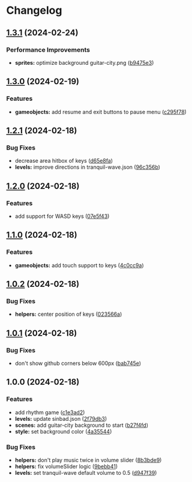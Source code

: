 # Changelog

## [1.3.1](https://github.com/remarkablegames/rhythmism/compare/v1.3.0...v1.3.1) (2024-02-24)


### Performance Improvements

* **sprites:** optimize background guitar-city.png ([b9475e3](https://github.com/remarkablegames/rhythmism/commit/b9475e3dc554f499f5093c7e6d651dbf950a3e14))

## [1.3.0](https://github.com/remarkablegames/rhythmism/compare/v1.2.1...v1.3.0) (2024-02-19)


### Features

* **gameobjects:** add resume and exit buttons to pause menu ([c295f78](https://github.com/remarkablegames/rhythmism/commit/c295f78309544948f62d01d7ee204d18b070229d))

## [1.2.1](https://github.com/remarkablegames/rhythmism/compare/v1.2.0...v1.2.1) (2024-02-18)


### Bug Fixes

* decrease area hitbox of keys ([d65e8fa](https://github.com/remarkablegames/rhythmism/commit/d65e8fa54587c2aa596fb2f8fecd08dd3bc6f209))
* **levels:** improve directions in tranquil-wave.json ([96c356b](https://github.com/remarkablegames/rhythmism/commit/96c356ba8d0eeb133b8dc441b215d076f38569ac))

## [1.2.0](https://github.com/remarkablegames/rhythmism/compare/v1.1.0...v1.2.0) (2024-02-18)


### Features

* add support for WASD keys ([07e5f43](https://github.com/remarkablegames/rhythmism/commit/07e5f43b5062caecfe36683d15bfe3315f8deb21))

## [1.1.0](https://github.com/remarkablegames/rhythmism/compare/v1.0.2...v1.1.0) (2024-02-18)


### Features

* **gameobjects:** add touch support to keys ([4c0cc9a](https://github.com/remarkablegames/rhythmism/commit/4c0cc9a7e6b7a3ee9b529da6ec007e3423026680))

## [1.0.2](https://github.com/remarkablegames/rhythmism/compare/v1.0.1...v1.0.2) (2024-02-18)


### Bug Fixes

* **helpers:** center position of keys ([023566a](https://github.com/remarkablegames/rhythmism/commit/023566a660618995a2ea983b4e4f1696adf2cbc5))

## [1.0.1](https://github.com/remarkablegames/rhythmism/compare/v1.0.0...v1.0.1) (2024-02-18)


### Bug Fixes

* don't show github corners below 600px ([bab745e](https://github.com/remarkablegames/rhythmism/commit/bab745e9d4e3de24a25ccbdaaf6c3964132e2201))

## 1.0.0 (2024-02-18)


### Features

* add rhythm game ([c1e3ad2](https://github.com/remarkablegames/rhythmism/commit/c1e3ad217dee836b2598c9778ec6c937f676ccae))
* **levels:** update sinbad.json ([2f79db3](https://github.com/remarkablegames/rhythmism/commit/2f79db36614108f0d66fe2c3a431eb7044ee403b))
* **scenes:** add guitar-city background to start ([b27f4fd](https://github.com/remarkablegames/rhythmism/commit/b27f4fd7bc3a8a0f4874c2f72039acb9ef44c046))
* **style:** set background color ([4a35544](https://github.com/remarkablegames/rhythmism/commit/4a3554429889809667ebe0935cffe0f96c274118))


### Bug Fixes

* **helpers:** don't play music twice in volume slider ([8b3bde9](https://github.com/remarkablegames/rhythmism/commit/8b3bde9f0501f78474f2de370f756369a1491333))
* **helpers:** fix volumeSlider logic ([9bebb41](https://github.com/remarkablegames/rhythmism/commit/9bebb41c02f37f3da5e9ae9267a6890d3012f8ef))
* **levels:** set tranquil-wave default volume to 0.5 ([d947f39](https://github.com/remarkablegames/rhythmism/commit/d947f39dde8547029537a172d1319a642f7a34a9))
